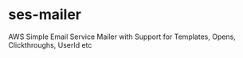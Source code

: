 # ses-mailer
AWS Simple Email Service Mailer with Support for Templates, Opens, Clickthroughs, UserId etc
